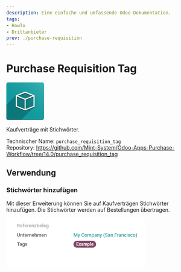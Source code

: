 ```yaml
---
description: Eine einfache und umfassende Odoo-Dokumentation.
tags:
- HowTo
- Drittanbieter
prev: ./purchase-requisition
---
```

# Purchase Requisition Tag
![icon_oms_box](assets/icon_oms_box.png)

Kaufverträge mit Stichwörter.

Technischer Name: `purchase_requisition_tag`\
Repository: <https://github.com/Mint-System/Odoo-Apps-Purchase-Workflow/tree/14.0/purchase_requisition_tag>

## Verwendung

### Stichwörter hinzufügen

Mit dieser Erweiterung können Sie auf Kaufverträgen Stichwörter hinzufügen. Die Stichwörter werden auf Bestellungen übertragen.

![](assets/Purchase%20Requisition%20Tag.png)